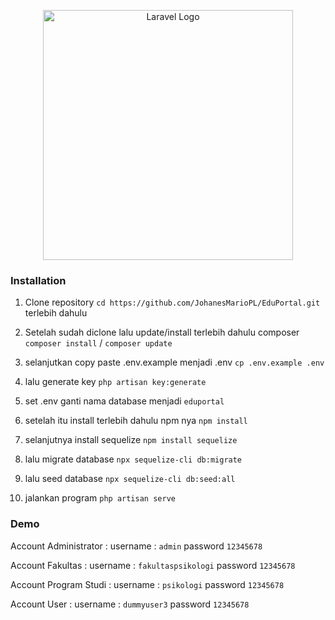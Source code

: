 <p align="center"><a href="https://laravel.com" target="_blank"><img src="https://raw.githubusercontent.com/laravel/art/master/logo-lockup/5%20SVG/2%20CMYK/1%20Full%20Color/laravel-logolockup-cmyk-red.svg" width="400" alt="Laravel Logo"></a></p>

### Installation

1. Clone repository `cd https://github.com/JohanesMarioPL/EduPortal.git` terlebih dahulu

2. Setelah sudah diclone lalu update/install terlebih dahulu composer `composer install` / `composer update`

3. selanjutkan copy paste .env.example menjadi .env `cp .env.example .env`

4. lalu generate key `php artisan key:generate`

5. set .env ganti nama database menjadi `eduportal`

6. setelah itu install terlebih dahulu npm nya `npm install`

7. selanjutnya install sequelize `npm install sequelize`

8. lalu migrate database `npx sequelize-cli db:migrate`

9. lalu seed database `npx sequelize-cli db:seed:all`

10. jalankan program `php artisan serve` 


### Demo
Account Administrator : username : `admin` password `12345678`

Account Fakultas : username : `fakultaspsikologi` password `12345678`

Account Program Studi : username : `psikologi` password `12345678`

Account User : username : `dummyuser3` password `12345678`

